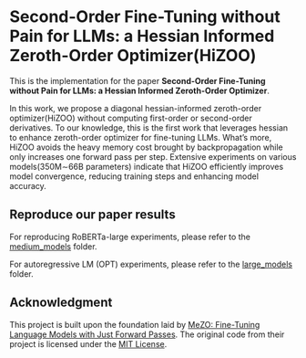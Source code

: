 # Second-Order Fine-Tuning without Pain for LLMs: a Hessian Informed Zeroth-Order Optimizer(HiZOO)

This is the implementation for the paper **Second-Order Fine-Tuning without Pain for LLMs: a Hessian Informed Zeroth-Order Optimizer**. 

In this work, we propose a diagonal
hessian-informed zeroth-order optimizer(HiZOO)
without computing first-order or second-order
derivatives. To our knowledge, this is the first
work that leverages hessian to enhance zeroth-order optimizer for fine-tuning LLMs. What’s
more, HiZOO avoids the heavy memory cost
brought by backpropagation while only increases
one forward pass per step. Extensive experiments
on various models(350M∼66B parameters) indicate that HiZOO efficiently improves model convergence, reducing training steps and enhancing
model accuracy.

## Reproduce our paper results

For reproducing RoBERTa-large experiments, please refer to the
[medium_models](https://github.com/Yanjun-Zhao/HiZOO/tree/main/medium_models) folder.

For autoregressive LM (OPT) experiments, please refer to the
[large_models](https://github.com/Yanjun-Zhao/HiZOO/tree/main/large_models) folder.

## Acknowledgment

This project is built upon the foundation laid by [MeZO: Fine-Tuning Language Models with 
Just Forward Passes](https://github.com/princeton-nlp/MeZO). 
The original code from their project is licensed under the [MIT License](https://github.com/princeton-nlp/MeZO/blob/main/LICENSE).